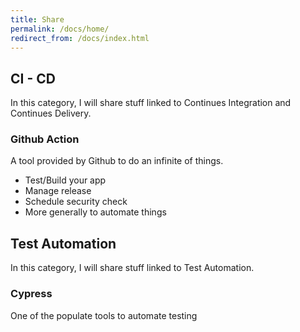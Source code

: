 ```yaml
---
title: Share
permalink: /docs/home/
redirect_from: /docs/index.html
---
```




## CI - CD

In this category, I will share stuff linked to Continues Integration and Continues Delivery.

### Github Action

A tool provided by Github to do an infinite of things.

- Test/Build your app
- Manage release
- Schedule security check
- More generally to automate things

## Test Automation

In this category, I will share stuff linked to Test Automation.

### Cypress

One of the populate tools to automate testing

